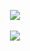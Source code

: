 <p align="center">
<img align="center" src="https://github-readme-stats.vercel.app/api?username=Ztrohub&theme=react" /> <br/><br/>
<img align="center" src="https://github-readme-stats.vercel.app/api/top-langs/?username=Ztrohub&layout=compact&theme=react" />
</p>

